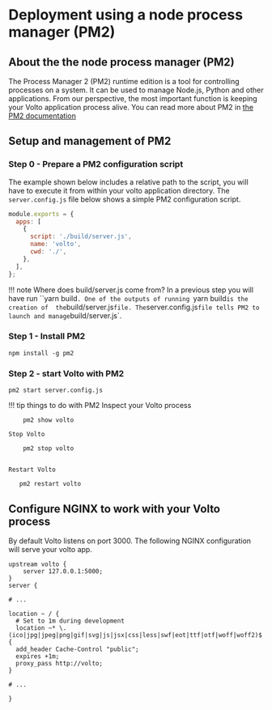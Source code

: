 # Deployment using a node process manager (PM2)

## About the the node process manager (PM2)
The Process Manager 2 (PM2) runtime edition is a tool for controlling processes on a system. It can be used to manage Node.js, Python and other applications.
From our perspective, the most important function is keeping your Volto application process alive.
You can read more about PM2 in [the PM2 documentation](http://pm2.keymetrics.io/docs/usage/pm2-doc-single-page/)

## Setup and management of PM2
### Step 0 - Prepare a PM2 configuration script
The example shown below includes a relative path to the script, you will have to execute it from within your volto application directory.
The `server.config.js` file below shows a simple PM2 configuration script.

```js
module.exports = {
  apps: [
    {
      script: './build/server.js',
      name: 'volto',
      cwd: './',
    },
  ],
};
```

!!! note Where does build/server.js come from?
    In a previous step you will have run ``yarn build`.
    One of the outputs of running `yarn build` is the creation of 
    the `build/server.js` file. The `server.config.js` file tells PM2 to
    launch and manage `build/server.js`.
    


### Step 1 - Install PM2

    npm install -g pm2


### Step 2 - start Volto with PM2

    pm2 start server.config.js

!!! tip things to do with PM2
    Inspect your Volto process

        pm2 show volto

    Stop Volto

        pm2 stop volto


    Restart Volto

       pm2 restart volto


## Configure NGINX to work with your Volto process
By default Volto listens on port 3000.
The following NGINX configuration will serve your volto app.

```nginx
upstream volto {
    server 127.0.0.1:5000;
}
server {

# ...

location ~ / {
  # Set to 1m during development
  location ~* \.(ico|jpg|jpeg|png|gif|svg|js|jsx|css|less|swf|eot|ttf|otf|woff|woff2)$ {
  add_header Cache-Control "public";
  expires +1m;
  proxy_pass http://volto;
}

# ...

}

```
